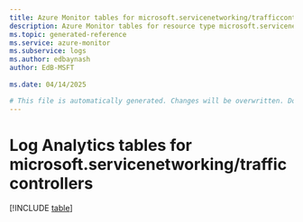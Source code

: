 ```yaml
---
title: Azure Monitor tables for microsoft.servicenetworking/trafficcontrollers
description: Azure Monitor tables for resource type microsoft.servicenetworking/trafficcontrollers
ms.topic: generated-reference
ms.service: azure-monitor
ms.subservice: logs
ms.author: edbaynash
author: EdB-MSFT
   
ms.date: 04/14/2025

# This file is automatically generated. Changes will be overwritten. Do not change this file directly.
---
```


# Log Analytics tables for microsoft.servicenetworking/trafficcontrollers  

[!INCLUDE [table](~/reusable-content/ce-skilling/azure/includes/azure-monitor/reference/tables/microsoft-servicenetworking_trafficcontrollers-include.md)]


